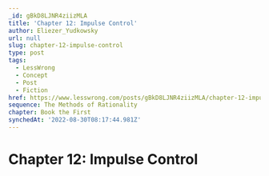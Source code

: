 ```yaml
---
_id: gBkD8LJNR4ziizMLA
title: 'Chapter 12: Impulse Control'
author: Eliezer_Yudkowsky
url: null
slug: chapter-12-impulse-control
type: post
tags:
  - LessWrong
  - Concept
  - Post
  - Fiction
href: https://www.lesswrong.com/posts/gBkD8LJNR4ziizMLA/chapter-12-impulse-control
sequence: The Methods of Rationality
chapter: Book the First
synchedAt: '2022-08-30T08:17:44.981Z'
---
```

# Chapter 12: Impulse Control

